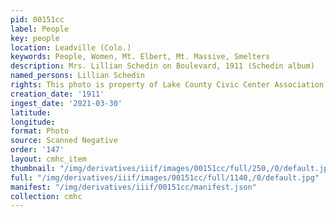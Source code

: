 ```yaml
---
pid: 00151cc
label: People
key: people
location: Leadville (Colo.)
keywords: People, Women, Mt. Elbert, Mt. Massive, Smelters
description: Mrs. Lillian Schedin on Boulevard, 1911 (Schedin album)
named_persons: Lillian Schedin
rights: This photo is property of Lake County Civic Center Association.
creation_date: '1911'
ingest_date: '2021-03-30'
latitude: 
longitude: 
format: Photo
source: Scanned Negative
order: '147'
layout: cmhc_item
thumbnail: "/img/derivatives/iiif/images/00151cc/full/250,/0/default.jpg"
full: "/img/derivatives/iiif/images/00151cc/full/1140,/0/default.jpg"
manifest: "/img/derivatives/iiif/00151cc/manifest.json"
collection: cmhc
---
```


